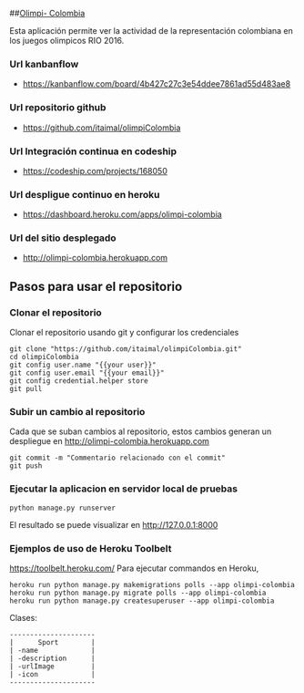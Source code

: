 ##[Olimpi- Colombia](http://olimpi-colombia.herokuapp.com)

Esta aplicación permite ver la actividad de la representación colombiana en los juegos olimpicos RIO 2016.


### Url kanbanflow
* https://kanbanflow.com/board/4b427c27c3e54ddee7861ad55d483ae8

### Url repositorio github
* https://github.com/itaimal/olimpiColombia

### Url Integración continua en codeship
* https://codeship.com/projects/168050

### Url despligue continuo en heroku
* https://dashboard.heroku.com/apps/olimpi-colombia

### Url del sitio desplegado
* http://olimpi-colombia.herokuapp.com


##  Pasos para usar el repositorio

### Clonar el repositorio

Clonar el repositorio usando git y configurar los credenciales

```
git clone "https://github.com/itaimal/olimpiColombia.git"
cd olimpiColombia
git config user.name "{{your user}}"
git config user.email "{{your email}}"
git config credential.helper store
git pull
```

### Subir un cambio al repositorio
Cada que se suban cambios al repositorio, estos cambios generan un despliegue en 
http://olimpi-colombia.herokuapp.com
```
git commit -m "Commentario relacionado con el commit"
git push
```

### Ejecutar la aplicacion en servidor local de pruebas

```
python manage.py runserver
```

El resultado se puede visualizar en http://127.0.0.1:8000


### Ejemplos de uso de Heroku Toolbelt
https://toolbelt.heroku.com/ Para ejecutar commandos en Heroku,
```
heroku run python manage.py makemigrations polls --app olimpi-colombia
heroku run python manage.py migrate polls --app olimpi-colombia
heroku run python manage.py createsuperuser --app olimpi-colombia
```


Clases:
```
---------------------
|      Sport        |
| -name             |
| -description      |
| -urlImage         |
| -icon             |
---------------------
```

